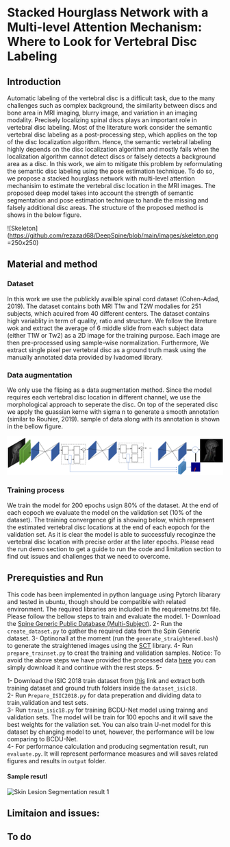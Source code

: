 # Stacked Hourglass Network with a Multi-level Attention Mechanism: Where to Look for Vertebral Disc Labeling


## Introduction
Automatic labeling of the vertebral disc is a difficult task, due to the many challenges such as complex background, the similarity between discs and bone area in MRI imaging, blurry image, and variation in an imaging modality. Precisely localizing spinal discs plays an important role in vertebral disc labeling. Most of the literature work consider the semantic vertebral disc labeling as a post-processing step, which applies on the top of the disc localization algorithm. Hence, the semantic vertebral labeling highly depends on the disc localization algorithm and mostly fails when the localization algorithm cannot detect discs or falsely detects a background area as a disc. In this work, we aim to mitigate this problem by reformulating the semantic disc labeling using the pose estimation technique. To do so, we propose a stacked hourglass network with multi-level attention mechanisim to estimate the vertebral disc location in the MRI images. The proposed deep model takes into account the strength of semantic segmentation and pose estimation technique to handle the missing and falsely additional disc areas. The structure of the proposed method is shows in the below figure. 

![Skeleton](https://github.com/rezazad68/DeepSpine/blob/main/images/skeleton.png =250x250)

## Material and method

### Dataset
In this work we use the publickly availble spinal cord dataset (Cohen-Adad, 2019). The dataset contains both MRI T1w and T2W modalies for 251 subjects, which acuired from 40 different centers. The dataset contains high variablity in term of quality, ratio and structure. We follow the litreture wok and extract the average of 6 middle slide from each subject data (either T1W or Tw2) as a 2D image for the training purpose. Each image are then pre-processed using sample-wise normalization. Furthermore, We extract single pixel per vertebral disc as a ground truth mask using the manually annotated data provided by Ivadomed library. 

### Data augmentation
We only use the fliping as a data augmentation method. Since the model requires each vertebral disc location in different channel, we use the morphological approach to seperate the disc. On top of the seperated disc we apply the guassian kerne with sigma n to generate a smooth annotation (similar to Rouhier, 2019). sample of data along with its annotation is shown in the bellow figure.  

![Diagram of the proposed method](https://github.com/rezazad68/DeepSpine/blob/main/images/proposed%20method.png)

### Training process
We train the model for 200 epochs usign 80% of the dataset. At the end of each eopoch we evaluate the model on the validation set (10% of the dataset). The training convergence gif is showing below, which represent the estimated vertebral disc locations at the end of each eopoch for the validation set. As it is clear the model is able to successfuly recoginze the vertebral disc location with precise order at the later epochs. Please read the run demo section to get a guide to run the code and limitation section to find out issues and challenges that we need to overcome. 


## Prerequisties and Run
This code has been implemented in python language using Pytorch libarary and tested in ubuntu, though should be compatible with related environment. The required libraries are included in the requiremetns.txt file. Please follow the bellow steps to train and evaluate the model. 
1- Download the [Spine Generic Public Database (Multi-Subject)](https://github.com/spine-generic/data-multi-subject#spine-generic-public-database-multi-subject).
2- Run the `create_dataset.py` to gather the required data from the Spin Generic dataset. 
3- Optinonall at the moment (run the `generate_straightened.bash`) to generate the straightened images using the [SCT]() library. 
4- Run `prepare_trainset.py` to creat the training and validation samples. 
Notice: To avoid the above steps we have provided the processed data [here]() you can simply download it and continue with the rest steps. 
5- 

1- Download the ISIC 2018 train dataset from [this](https://challenge.kitware.com/#phase/5abcb19a56357d0139260e53) link and extract both training dataset and ground truth folders inside the `dataset_isic18`. </br>
2- Run `Prepare_ISIC2018.py` for data preperation and dividing data to train,validation and test sets. </br>
3- Run `train_isic18.py` for training BCDU-Net model using trainng and validation sets. The model will be train for 100 epochs and it will save the best weights for the valiation set. You can also train U-net model for this dataset by changing model to unet, however, the performance will be low comparing to BCDU-Net. </br>
4- For performance calculation and producing segmentation result, run `evaluate.py`. It will represent performance measures and will saves related figures and results in `output` folder.</br>

#### Sample resutl

![Skin Lesion Segmentation result 1](https://github.com/rezazad68/LSTM-U-net/blob/master/output_images/1%20(1).png)


## Limitaion and issues: 


## To do




```
